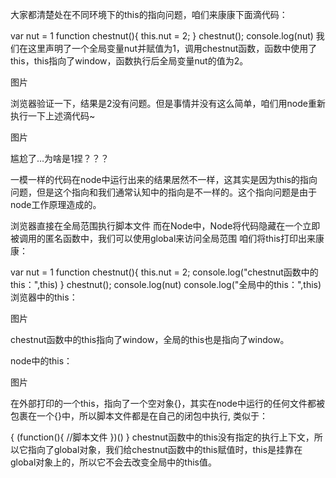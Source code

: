 大家都清楚处在不同环境下的this的指向问题，咱们来康康下面滴代码：

var nut = 1
function chestnut(){
    this.nut = 2;
}
chestnut();
console.log(nut)
我们在这里声明了一个全局变量nut并赋值为1，调用chestnut函数，函数中使用了this，this指向了window，函数执行后全局变量nut的值为2。

图片

浏览器验证一下，结果是2没有问题。但是事情并没有这么简单，咱们用node重新执行一下上述滴代码~

图片

尴尬了…为啥是1捏？？？

一模一样的代码在node中运行出来的结果居然不一样，这其实是因为this的指向问题，但是这个指向和我们通常认知中的指向是不一样的。这个指向问题是由于node工作原理造成的。

浏览器直接在全局范围执行脚本文件
而在Node中，Node将代码隐藏在一个立即被调用的匿名函数中，我们可以使用global来访问全局范围
咱们将this打印出来康康：

var nut = 1
function chestnut(){
    this.nut = 2;
    console.log("chestnut函数中的this：",this)
}
chestnut();
console.log(nut)
console.log("全局中的this：",this)
浏览器中的this：

图片

chestnut函数中的this指向了window，全局的this也是指向了window。

node中的this：

图片

在外部打印的一个this，指向了一个空对象{}，其实在node中运行的任何文件都被包裹在一个{}中，所以脚本文件都是在自己的闭包中执行, 类似于：

{
    (function(){
        //脚本文件
    })()
}
chestnut函数中的this没有指定的执行上下文，所以它指向了global对象，我们给chestnut函数中的this赋值时，this是挂靠在global对象上的，所以它不会去改变全局中的this值。
